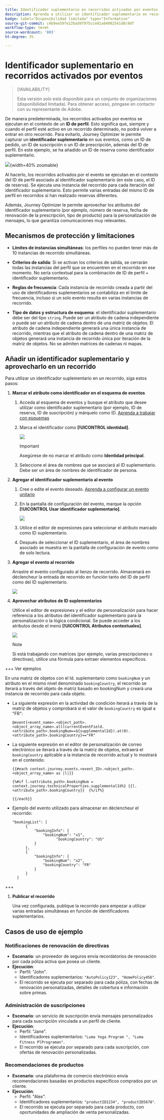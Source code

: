 ```yaml
---
title: Identificador suplementario en recorridos activados por eventos
description: Aprenda a utilizar un identificador suplementario en recorridos activados por eventos.
badge: label="Disponibilidad limitada" type="Informative"
source-git-commit: c4b9ee59fe22bad97975cce01a84002541d8c9df
workflow-type: tm+mt
source-wordcount: '803'
ht-degree: 3%

---
```



# Identificador suplementario en recorridos activados por eventos

>[!AVAILABILITY]
>
>Esta versión solo está disponible para un conjunto de organizaciones (disponibilidad limitada). Para obtener acceso, póngase en contacto con su representante de Adobe.

De manera predeterminada, los recorridos activados por eventos se ejecutan en el contexto de un **ID de perfil**. Esto significa que, siempre y cuando el perfil esté activo en un recorrido determinado, no podrá volver a entrar en otro recorrido. Para evitarlo, Journey Optimizer le permite capturar un **identificador suplementario** en sus eventos, como un ID de pedido, un ID de suscripción o un ID de prescripción, además del ID de perfil.
En este ejemplo, se ha añadido un ID de reserva como identificador suplementario.

![](assets/event-supplemental-id.png){width=40% zoomable}

Al hacerlo, los recorridos activados por el evento se ejecutan en el contexto del ID de perfil asociado al identificador suplementario (en este caso, el ID de reserva). Se ejecuta una instancia del recorrido para cada iteración del identificador suplementario. Esto permite varias entradas del mismo ID de perfil en recorridos si han realizado reservas diferentes.

Además, Journey Optimizer le permite aprovechar los atributos del identificador suplementario (por ejemplo, número de reserva, fecha de renovación de la prescripción, tipo de producto) para la personalización de mensajes, lo que garantiza comunicaciones muy relevantes. <!--Example: A healthcare provider can send renewal reminders for each prescription in a patient's profile.-->

## Mecanismos de protección y limitaciones

* **Límites de instancias simultáneas**: los perfiles no pueden tener más de 10 instancias de recorrido simultáneas.

<!--* **Array depth**: Supplemental identifier objects can have a maximum depth of 3 levels (2 levels of nesting).

    +++Example

    ```
    [
    (level 1) "Atorvastatin" : {
    "description" : "used to lower cholesterol",
    "renewal_date" : "11/20/25",
    "dosage" : "10mg"
    (level 2) "ingredients" : [
    (level 3) "Atorvastatin calcium",
    "lactose monohydrate",
    "microcrystalline cellulose",
    "other" ]
    }
    ]
    ```

    +++
-->
* **Criterios de salida**: Si se activan los criterios de salida, se cerrarán todas las instancias del perfil que se encuentren en el recorrido en ese momento. No sería contextual para la combinación de ID de perfil + identificador suplementario.

* **Reglas de frecuencia**: Cada instancia de recorrido creada a partir del uso de identificadores suplementarios se contabiliza en el límite de frecuencia, incluso si un solo evento resulta en varias instancias de recorrido.

* **Tipo de datos y estructura de esquema**: el identificador suplementario debe ser del tipo `string`. Puede ser un atributo de cadena independiente o puede ser un atributo de cadena dentro de una matriz de objetos. El atributo de cadena independiente generará una única instancia de recorrido, mientras que el atributo de cadena dentro de una matriz de objetos generará una instancia de recorrido única por iteración de la matriz de objetos. No se admiten matrices de cadenas ni mapas.

## Añadir un identificador suplementario y aprovecharlo en un recorrido

Para utilizar un identificador suplementario en un recorrido, siga estos pasos:

1. **Marcar el atributo como identificador en el esquema de eventos**

   1. Acceda al esquema de eventos y busque el atributo que desee utilizar como identificador suplementario (por ejemplo, ID de reserva, ID de suscripción) y márquelo como ID. [Aprenda a trabajar con esquemas](../data/get-started-schemas.md)

   1. Marca el identificador como **[!UICONTROL identidad]**.

      ![](assets/supplemental-ID-schema.png)

      >[!IMPORTANT]
      >
      >Asegúrese de no marcar el atributo como **Identidad principal**.

   1. Seleccione el área de nombres que se asociará al ID suplementario. Debe ser un área de nombres de identificador de persona.

1. **Agregar el identificador suplementario al evento**

   1. Cree o edite el evento deseado. [Aprenda a configurar un evento unitario](../event/about-creating.md)

   1. En la pantalla de configuración del evento, marque la opción **[!UICONTROL Usar identificador suplementario]**.

      ![](assets/supplemental-ID-event.png)

   1. Utilice el editor de expresiones para seleccionar el atributo marcado como ID suplementario.

   1. Después de seleccionar el ID suplementario, el área de nombres asociado se muestra en la pantalla de configuración de evento como de solo lectura.

1. **Agregar el evento al recorrido**

   Arrastre el evento configurado al lienzo de recorrido. Almacenará en déclencheur la entrada de recorrido en función tanto del ID de perfil como del ID suplementario.

   ![](assets/supplemental-ID-journey.png)

1. **Aprovechar atributos de ID suplementarios**

   Utilice el editor de expresiones y el editor de personalización para hacer referencia a los atributos del identificador suplementario para la personalización o la lógica condicional. Se puede acceder a los atributos desde el menú **[!UICONTROL Atributos contextuales]**.

   ![](assets/supplemental-ID-perso.png)

   >[!NOTE]
   >
   >Si está trabajando con matrices (por ejemplo, varias prescripciones o directivas), utilice una fórmula para extraer elementos específicos.

+++ Ver ejemplos

   En una matriz de objetos con el Id. suplementario como `bookingNum` y un atributo en el mismo nivel denominado `bookingCountry`, el recorrido se iterará a través del objeto de matriz basado en bookingNum y creará una instancia de recorrido para cada objeto.

   * La siguiente expresión en la actividad de condición iterará a través de la matriz de objetos y comprobará si el valor de `bookingCountry` es igual a &quot;FR&quot;:

     ```
     @event{<event_name>.<object_path>.<object_array_name>.all(currentEventField.<attribute_path>.bookingNum==${supplementalId}).at(0).<attribute_path>.bookingCountry}=="FR"
     ```

   * La siguiente expresión en el editor de personalización de correo electrónico se iterará a través de la matriz de objetos, extraerá el `bookingCountry` aplicable a la instancia de recorrido actual y lo mostrará en el contenido:

     ```
     {{#each context.journey.events.<event_ID>.<object_path>.<object_array_name> as |l|}} 
     
     {%#if l.<attribute_path>.bookingNum = context.journey.technicalProperties.supplementalId%} {{l.<attribute_path>.bookingCountry}}  {%/if%}
     
     {{/each}}
     ```

   * Ejemplo del evento utilizado para almacenar en déclencheur el recorrido:

     ```
     "bookingList": [
           {
               "bookingInfo": {
                   "bookingNum": "x1",
                         "bookingCountry": "US"
               }
           },
           {
               "bookingInfo": {
                   "bookingNum": "x2",
                   "bookingCountry": "FR"
               }
           }
       ]
     ```

+++

1. **Publicar el recorrido**

   Una vez configurada, publique la recorrido para empezar a utilizar varias entradas simultáneas en función de identificadores suplementarios.

## Casos de uso de ejemplo

### **Notificaciones de renovación de directivas**

* **Escenario**: un proveedor de seguros envía recordatorios de renovación por cada póliza activa que posea un cliente.
* **Ejecución**:
   * Perfil: &quot;John&quot;.
   * Identificadores suplementarios: `"AutoPolicy123", "HomePolicy456"`.
   * El recorrido se ejecuta por separado para cada póliza, con fechas de renovación personalizadas, detalles de cobertura e información sobre primas.

### **Administración de suscripciones**

* **Escenario**: un servicio de suscripción envía mensajes personalizados para cada suscripción vinculada a un perfil de cliente.
* **Ejecución**:
   * Perfil: &quot;Jane&quot;.
   * Identificadores suplementarios: `"Luma Yoga Program ", "Luma Fitness PlPrograman"`.
   * El recorrido se ejecuta por separado para cada suscripción, con ofertas de renovación personalizadas.

### **Recomendaciones de productos**

* **Escenario**: una plataforma de comercio electrónico envía recomendaciones basadas en productos específicos comprados por un cliente.
* **Ejecución**:
   * Perfil: &quot;Alex&quot;.
   * Identificadores suplementarios: `"productID1234", "productID5678"`.
   * El recorrido se ejecuta por separado para cada producto, con oportunidades de ampliación de venta personalizadas.
